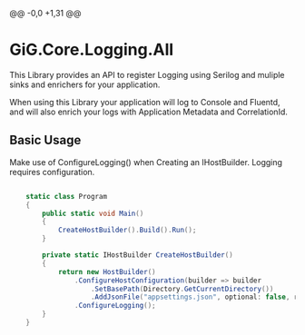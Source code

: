 ﻿@@ -0,0 +1,31 @@

# GiG.Core.Logging.All


This Library provides an API to register Logging using Serilog and muliple sinks and enrichers for your application.

When using this Library your application will log to Console and Fluentd, and will also enrich your logs with Application Metadata and CorrelationId.


## Basic Usage


Make use of ConfigureLogging() when Creating an IHostBuilder. Logging requires configuration.


```csharp

	static class Program
    {
        public static void Main()
        {
            CreateHostBuilder().Build().Run();
        }

        private static IHostBuilder CreateHostBuilder()
        {
            return new HostBuilder()
                .ConfigureHostConfiguration(builder => builder
                    .SetBasePath(Directory.GetCurrentDirectory())
                    .AddJsonFile("appsettings.json", optional: false, reloadOnChange: true))
                .ConfigureLogging();
        }
    }

```